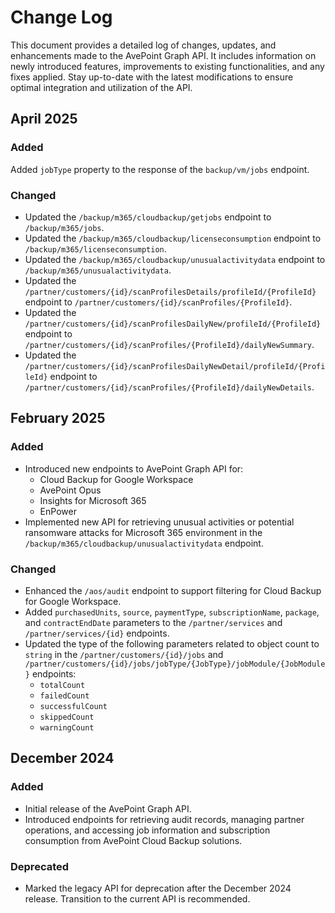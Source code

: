 # Change Log

This document provides a detailed log of changes, updates, and enhancements made to the AvePoint Graph API. It includes information on newly introduced features, improvements to existing functionalities, and any fixes applied. Stay up-to-date with the latest modifications to ensure optimal integration and utilization of the API.

## April 2025

### Added  

Added `jobType` property to the response of the `backup/vm/jobs` endpoint.

### Changed

- Updated the `/backup/m365/cloudbackup/getjobs` endpoint to `/backup/m365/jobs`.
- Updated the `/backup/m365/cloudbackup/licenseconsumption` endpoint to `/backup/m365/licenseconsumption`.
- Updated the `/backup/m365/cloudbackup/unusualactivitydata` endpoint to `/backup/m365/unusualactivitydata`.
- Updated the `/partner/customers/{id}/scanProfilesDetails/profileId/{ProfileId}` endpoint to `/partner/customers/{id}/scanProfiles/{ProfileId}`.
- Updated the `/partner/customers/{id}/scanProfilesDailyNew/profileId/{ProfileId}` endpoint to `/partner/customers/{id}/scanProfiles/{ProfileId}/dailyNewSummary`.
- Updated the `/partner/customers/{id}/scanProfilesDailyNewDetail/profileId/{ProfileId}` endpoint to `/partner/customers/{id}/scanProfiles/{ProfileId}/dailyNewDetails`.

## February 2025

### Added

- Introduced new endpoints to AvePoint Graph API for: 
    - Cloud Backup for Google Workspace
    - AvePoint Opus
    - Insights for Microsoft 365
    - EnPower  
- Implemented new API for retrieving unusual activities or potential ransomware attacks for Microsoft 365 environment in the `/backup/m365/cloudbackup/unusualactivitydata` endpoint. 

### Changed

- Enhanced the `/aos/audit` endpoint to support filtering for Cloud Backup for Google Workspace.  
- Added `purchasedUnits`, `source`, `paymentType`, `subscriptionName`, `package`, and `contractEndDate` parameters to the `/partner/services` and `/partner/services/{id}` endpoints. 
- Updated the type of the following parameters related to object count to `string` in the `/partner/customers/{id}/jobs` and `/partner/customers/{id}/jobs/jobType/{JobType}/jobModule/{JobModule}` endpoints:
    - `totalCount`
    - `failedCount`
    - `successfulCount`
    - `skippedCount`
    - `warningCount`
<!---## January 2025 hotfix

### Fixed
- Resolved the issue with the `Dynamics.ReadWrite.All` scope where the API does not work when using it with the other scopes.  -->

## December 2024

### Added

- Initial release of the AvePoint Graph API.
- Introduced endpoints for retrieving audit records, managing partner operations, and accessing job information and subscription consumption from AvePoint Cloud Backup solutions.

### Deprecated
- Marked the legacy API for deprecation after the December 2024 release. Transition to the current API is recommended.